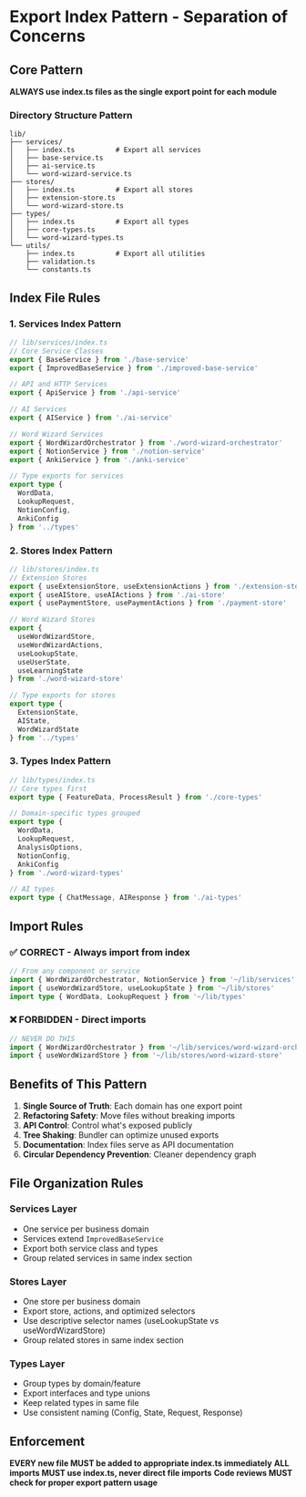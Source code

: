 # Export Index Pattern - Separation of Concerns

## Core Pattern
**ALWAYS use index.ts files as the single export point for each module**

### Directory Structure Pattern
```
lib/
├── services/
│   ├── index.ts          # Export all services
│   ├── base-service.ts
│   ├── ai-service.ts
│   └── word-wizard-service.ts
├── stores/
│   ├── index.ts          # Export all stores  
│   ├── extension-store.ts
│   └── word-wizard-store.ts
├── types/
│   ├── index.ts          # Export all types
│   ├── core-types.ts
│   └── word-wizard-types.ts
└── utils/
    ├── index.ts          # Export all utilities
    ├── validation.ts
    └── constants.ts
```

## Index File Rules

### 1. Services Index Pattern
```typescript
// lib/services/index.ts
// Core Service Classes
export { BaseService } from './base-service'
export { ImprovedBaseService } from './improved-base-service'

// API and HTTP Services  
export { ApiService } from './api-service'

// AI Services
export { AIService } from './ai-service'

// Word Wizard Services
export { WordWizardOrchestrator } from './word-wizard-orchestrator'
export { NotionService } from './notion-service'
export { AnkiService } from './anki-service'

// Type exports for services
export type {
  WordData,
  LookupRequest,
  NotionConfig,
  AnkiConfig
} from '../types'
```

### 2. Stores Index Pattern  
```typescript
// lib/stores/index.ts
// Extension Stores
export { useExtensionStore, useExtensionActions } from './extension-store'
export { useAIStore, useAIActions } from './ai-store'  
export { usePaymentStore, usePaymentActions } from './payment-store'

// Word Wizard Stores
export { 
  useWordWizardStore, 
  useWordWizardActions,
  useLookupState,
  useUserState,
  useLearningState 
} from './word-wizard-store'

// Type exports for stores
export type {
  ExtensionState,
  AIState,
  WordWizardState
} from '../types'
```

### 3. Types Index Pattern
```typescript
// lib/types/index.ts  
// Core types first
export type { FeatureData, ProcessResult } from './core-types'

// Domain-specific types grouped
export type { 
  WordData,
  LookupRequest,
  AnalysisOptions,
  NotionConfig,
  AnkiConfig
} from './word-wizard-types'

// AI types
export type { ChatMessage, AIResponse } from './ai-types'
```

## Import Rules

### ✅ CORRECT - Always import from index
```typescript
// From any component or service
import { WordWizardOrchestrator, NotionService } from '~/lib/services'
import { useWordWizardStore, useLookupState } from '~/lib/stores'  
import type { WordData, LookupRequest } from '~/lib/types'
```

### ❌ FORBIDDEN - Direct imports
```typescript
// NEVER DO THIS
import { WordWizardOrchestrator } from '~/lib/services/word-wizard-orchestrator'
import { useWordWizardStore } from '~/lib/stores/word-wizard-store'
```

## Benefits of This Pattern

1. **Single Source of Truth**: Each domain has one export point
2. **Refactoring Safety**: Move files without breaking imports
3. **API Control**: Control what's exposed publicly
4. **Tree Shaking**: Bundler can optimize unused exports
5. **Documentation**: Index files serve as API documentation
6. **Circular Dependency Prevention**: Cleaner dependency graph

## File Organization Rules

### Services Layer
- One service per business domain
- Services extend `ImprovedBaseService`
- Export both service class and types
- Group related services in same index section

### Stores Layer  
- One store per business domain
- Export store, actions, and optimized selectors
- Use descriptive selector names (useLookupState vs useWordWizardStore)
- Group related stores in same index section

### Types Layer
- Group types by domain/feature
- Export interfaces and type unions
- Keep related types in same file
- Use consistent naming (Config, State, Request, Response)

## Enforcement

**EVERY new file MUST be added to appropriate index.ts immediately**
**ALL imports MUST use index.ts, never direct file imports**
**Code reviews MUST check for proper export pattern usage**